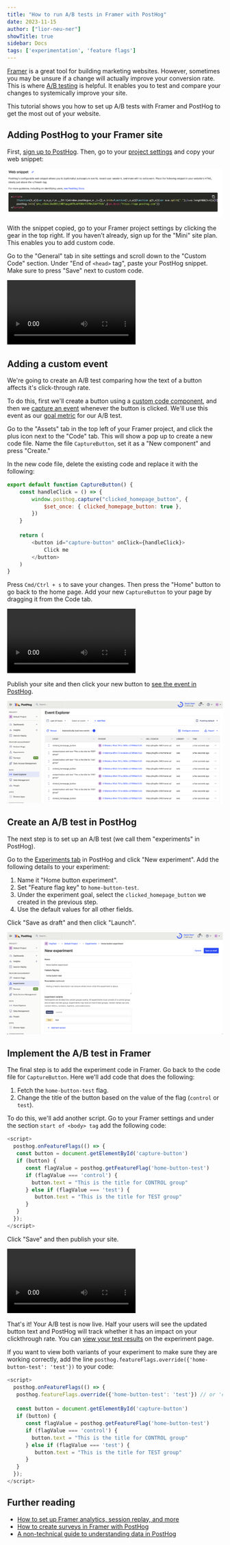 ```yaml
---
title: "How to run A/B tests in Framer with PostHog"
date: 2023-11-15
author: ["lior-neu-ner"]
showTitle: true
sidebar: Docs
tags: ['experimentation', 'feature flags']
---
```


[Framer](https://www.framer.com/) is a great tool for building marketing websites. However, sometimes you may be unsure if a change will actually improve your conversion rate. This is where [A/B testing](/ab-testing) is helpful. It enables you to test and compare your changes to systemically improve your site.

This tutorial shows you how to set up A/B tests with Framer and PostHog to get the most out of your website.

## Adding PostHog to your Framer site

First, [sign up to PostHog](https://app.posthog.com/signup). Then, go to your [project settings](https://app.posthog.com/settings/project) and copy your web snippet:

![PostHog web snippet](../images/tutorials/framer-ab-tests/web-snippet.png)

With the snippet copied, go to your Framer project settings by clicking the gear in the top right. If you haven’t already, sign up for the "Mini" site plan. This enables you to add custom code.

Go to the "General" tab in site settings and scroll down to the "Custom Code" section. Under "End of `<head>` tag", paste your PostHog snippet. Make sure to press "Save" next to custom code.

![Script](../images/tutorials/framer-analytics/script.mp4)

## Adding a custom event

We're going to create an A/B test comparing how the text of a button affects it's click-through rate.

To do this, first we'll create a button using a [custom code component](https://www.framer.com/developers/#code-components), and then we [capture an event](/docs/product-analytics/capture-events) whenever the button is clicked. We'll use this event as our [goal metric](/product-engineers/ab-testing-guide-for-engineers#1-a-clear-measurable-goal) for our A/B test.

Go to the "Assets" tab in the top left of your Framer project, and click the plus icon next to the "Code" tab. This will show a pop up to create a new code file. Name the file `CaptureButton`, set it as a "New component" and press "Create."

In the new code file, delete the existing code and replace it with the following:

```js
export default function CaptureButton() {
    const handleClick = () => {
        window.posthog.capture("clicked_homepage_button", {
            $set_once: { clicked_homepage_button: true },
        })
    }

    return (
        <button id="capture-button" onClick={handleClick}>
            Click me
        </button>
    )
}
```

Press `Cmd/Ctrl + s` to save your changes. Then press the "Home" button to go back to the home page. Add your new 
`CaptureButton` to your page by dragging it from the Code tab.

![Create a code snippet in Framer](../images/tutorials/framer-ab-tests/create-code-component.mp4)

Publish your site and then click your new button to [see the event in PostHog](https://app.posthog.com/events).

![View captured events in PostHog](../images/tutorials/framer-ab-tests/event-captured.png)

## Create an A/B test in PostHog

The next step is to set up an A/B test (we call them "experiments" in PostHog).

Go to the [Experiments tab](https://app.posthog.com/experiments) in PostHog and click "New experiment". Add the following details to your experiment:

1. Name it "Home button experiment".
2. Set "Feature flag key" to `home-button-test`.
3. Under the experiment goal, select the `clicked_homepage_button` we created in the previous step.
4. Use the default values for all other fields.

Click "Save as draft" and then click "Launch".

![View captured events in PostHog](../images/tutorials/framer-ab-tests/experiment-setup.png)

## Implement the A/B test in Framer

The final step is to add the experiment code in Framer. Go back to the code file for `CaptureButton`. Here we'll add code that does the following:

1. Fetch the `home-button-test` flag.
2. Change the title of the button based on the value of the flag (`control` or `test`).

To do this, we'll add another script. Go to your Framer settings and under the section `start of <body> tag` add the following code:

```js
<script>
  posthog.onFeatureFlags(() => {
   const button = document.getElementById('capture-button')
   if (button) {
      const flagValue = posthog.getFeatureFlag('home-button-test')
      if (flagValue === 'control') {
        button.text = "This is the title for CONTROL group"
      } else if (flagValue === 'test') {
         button.text = "This is the title for TEST group"
      }
   }
  });
</script>
```

Click "Save" and then publish your site.

![Add script in Framer](../images/tutorials/framer-ab-tests/add-experiment-code.mp4)

That's it! Your A/B test is now live. Half your users will see the updated button text and PostHog will track whether it has an impact on your clickthrough rate. You can [view your test results](/docs/experiments/testing-and-launching#viewing-experiment-results) on the experiment page.

If you want to view both variants of your experiment to make sure they are working correctly, add the line `posthog.featureFlags.override({'home-button-test': 'test'})` to your code:

```js
<script>
  posthog.onFeatureFlags(() => {
   posthog.featureFlags.override({'home-button-test': 'test'}) // or 'control' 

   const button = document.getElementById('capture-button')
   if (button) {
      const flagValue = posthog.getFeatureFlag('home-button-test')
      if (flagValue === 'control') {
        button.text = "This is the title for CONTROL group"
      } else if (flagValue === 'test') {
         button.text = "This is the title for TEST group"
      }
   }
  });
</script>
```

## Further reading

- [How to set up Framer analytics, session replay, and more](/tutorials/framer-analytics)
- [How to create surveys in Framer with PostHog](/tutorials/framer-surveys)
- [A non-technical guide to understanding data in PostHog](/tutorials/non-technical-guide-to-data)